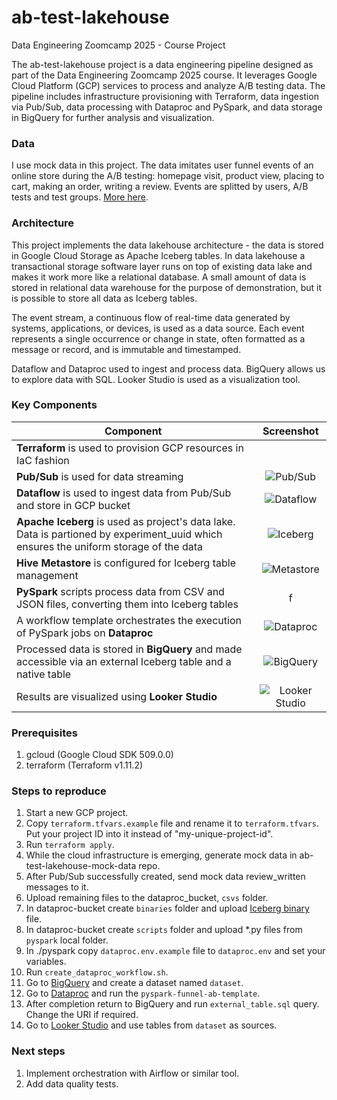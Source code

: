 # ab-test-lakehouse
Data Engineering Zoomcamp 2025 - Course Project

The ab-test-lakehouse project is a data engineering pipeline designed as part of the Data Engineering Zoomcamp 2025 course. It leverages Google Cloud Platform (GCP) services to process and analyze A/B testing data. The pipeline includes infrastructure provisioning with Terraform, data ingestion via Pub/Sub, data processing with Dataproc and PySpark, and data storage in BigQuery for further analysis and visualization.

### Data

I use mock data in this project. The data imitates user funnel events of an online store during the A/B testing: homepage visit, product view, placing to cart, making an order, writing a review. Events are splitted by users, A/B tests and test groups. [More here](https://github.com/nikolai-neustroev/ab-test-lakehouse-mock-data).

### Architecture

This project implements the data lakehouse architecture - the data is stored in Google Cloud Storage as Apache Iceberg tables. In data lakehouse a transactional storage software layer runs on top of existing data lake and makes it work more like a relational database. A small amount of data is stored in relational data warehouse for the purpose of demonstration, but it is possible to store all data as Iceberg tables.

The event stream, a continuous flow of real-time data generated by systems, applications, or devices, is used as a data source. Each event represents a single occurrence or change in state, often formatted as a message or record, and is immutable and timestamped.

Dataflow and Dataproc used to ingest and process data. BigQuery allows us to explore data with SQL. Looker Studio is used as a visualization tool.

### Key Components

| **Component** | **Screenshot** |
|---|:---:|
| **Terraform** is used to provision GCP resources in IaC fashion |  |
| **Pub/Sub** is used for data streaming | ![](https://github.com/user-attachments/assets/8495ee27-ebbf-4a1d-bc46-2f557aaad80e "Pub/Sub") |
| **Dataflow** is used to ingest data from Pub/Sub and store in GCP bucket | ![](https://github.com/user-attachments/assets/e2bf1fa0-2644-4ddd-ba15-5e0107edfd29 "Dataflow") |
| **Apache Iceberg** is used as project's data lake. Data is partioned by experiment_uuid which ensures the uniform storage of the data | ![](https://github.com/user-attachments/assets/36e5109f-b8f6-473b-8327-1212daf91f88 "Iceberg") |
| **Hive Metastore** is configured for Iceberg table management | ![](https://github.com/user-attachments/assets/b1060461-fa65-44d8-bf6a-2546e2c0fff6 "Metastore") |
| **PySpark** scripts process data from CSV and JSON files, converting them into Iceberg tables | f |
| A workflow template orchestrates the execution of PySpark jobs on **Dataproc** | ![](https://github.com/user-attachments/assets/30ae41bd-ae38-43b2-8217-884d8ec7ef34 "Dataproc") |
| Processed data is stored in **BigQuery** and made accessible via an external Iceberg table and a native table | ![](https://github.com/user-attachments/assets/67cabf23-751a-4ea7-8c08-b1882f1bb214 "BigQuery") |
| Results are visualized using **Looker Studio** | ![](https://github.com/user-attachments/assets/a77a9d5f-7c73-4f8e-804d-d0addc5d1d2e "Looker Studio") |

### Prerequisites
1. gcloud (Google Cloud SDK 509.0.0)
2. terraform (Terraform v1.11.2)

### Steps to reproduce
1. Start a new GCP project. 
2. Copy `terraform.tfvars.example` file and rename it to `terraform.tfvars`. Put your project ID into it instead of "my-unique-project-id".
3. Run `terraform apply`.
4. While the cloud infrastructure is emerging, generate mock data in ab-test-lakehouse-mock-data repo.
5. After Pub/Sub successfully created, send mock data review_written messages to it.
6. Upload remaining files to the dataproc_bucket, `csvs` folder.
7. In dataproc-bucket create `binaries` folder and upload [Iceberg binary](https://search.maven.org/remotecontent?filepath=org/apache/iceberg/iceberg-spark-runtime-3.5_2.12/1.8.1/iceberg-spark-runtime-3.5_2.12-1.8.1.jar) file.
8. In dataproc-bucket create `scripts` folder and upload *.py files from `pyspark` local folder.
9. In ./pyspark copy `dataproc.env.example` file to `dataproc.env` and set your variables.
10. Run `create_dataproc_workflow.sh`.
11. Go to [BigQuery](https://console.cloud.google.com/bigquery) and create a dataset named `dataset`.
12. Go to [Dataproc](https://console.cloud.google.com/dataproc/workflows/templates) and run the `pyspark-funnel-ab-template`.
13. After completion return to BigQuery and run `external_table.sql` query. Change the URI if required.
14. Go to [Looker Studio](https://lookerstudio.google.com/) and use tables from `dataset` as sources.

### Next steps

1. Implement orchestration with Airflow or similar tool.
2. Add data quality tests.

